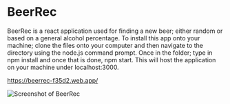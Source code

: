 # BeerRec

BeerRec is a react application used for finding a new beer; either random or based on a general alcohol percentage. To install this app onto your machine; clone the files onto your computer and then navigate to the directory using the node.js command prompt. Once in the folder; type in npm install and once that is done, npm start. This will host the application on your machine under localhost:3000.



https://beerrec-f35d2.web.app/

![Screenshot of BeerRec](https://i.imgur.com/1XSn4Ma.png)

